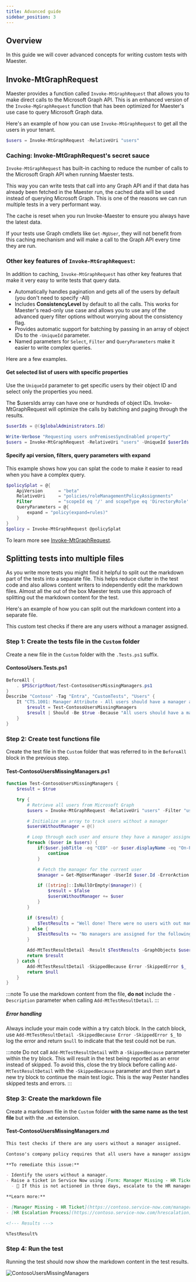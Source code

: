 ```yaml
---
title: Advanced guide
sidebar_position: 3
---
```


## Overview

In this guide we will cover advanced concepts for writing custom tests with Maester.

## Invoke-MtGraphRequest

Maester provides a function called `Invoke-MtGraphRequest` that allows you to make direct calls to the Microsoft Graph API. This is an enhanced version of the `Invoke-MgGraphRequest` function that has been optimized for Maester's use case to query Microsoft Graph data.

Here's an example of how you can use `Invoke-MtGraphRequest` to get all the users in your tenant.

```powershell
$users = Invoke-MtGraphRequest -RelativeUri "users"
```

### Caching: Invoke-MtGraphRequest's secret sauce

`Invoke-MtGraphRequest` has built-in caching to reduce the number of calls to the Microsoft Graph API when running Maester tests.

This way you can write tests that call into any Graph API and if that data has already been fetched in the Maester run, the cached data will be used instead of querying Microsoft Graph. This is one of the reasons we can run multiple tests in a very performant way.

The cache is reset when you run Invoke-Maester to ensure you always have the latest data.

If your tests use Graph cmdlets like `Get-MgUser`, they will not benefit from this caching mechanism and will make a call to the Graph API every time they are run.

### Other key features of `Invoke-MtGraphRequest`:

In addition to caching, `Invoke-MtGraphRequest` has other key features that make it very easy to write tests that query data.

- Automatically handles pagination and gets all of the users by default (you don't need to specify -All)
- Includes **ConsistencyLevel** by default to all the calls. This works for Maester's read-only use case and allows you to use any of the advanced query filter options without worrying about the consistency flag.
- Provides automatic support for batching by passing in an array of object IDs to the `-UniqueId` parameter.
- Named parameters for `Select`, `Filter` and `QueryParameters` make it easier to write complex queries.

Here are a few examples.

#### Get selected list of users with specific properties

Use the `UniqueId` parameter to get specific users by their object ID and select only the properties you need.

The $usersIds array can have one or hundreds of object IDs. Invoke-MtGraphRequest will optimize the calls by batching and paging through the results.

```powershell
$userIds = @($globalAdministrators.Id)

Write-Verbose "Requesting users onPremisesSyncEnabled property"
$users = Invoke-MtGraphRequest -RelativeUri "users" -UniqueId $userIds -Select id, displayName, onPremisesSyncEnabled

```

#### Specify api version, filters, query parameters with expand

This example shows how you can splat the code to make it easier to read when you have a complex query.

```powershell
$policySplat = @{
    ApiVersion      = "beta"
    RelativeUri     = "policies/roleManagementPolicyAssignments"
    Filter          = "scopeId eq '/' and scopeType eq 'DirectoryRole' and roleDefinitionId eq '$($globalAdministratorsRole.id)'"
    QueryParameters = @{
        expand = "policy(expand=rules)"
    }
}
$policy = Invoke-MtGraphRequest @policySplat
```

To learn more see [Invoke-MtGraphRequest](https://github.com/maester365/maester/blob/main/powershell/public/Invoke-MtGraphRequest.ps1).

## Splitting tests into multiple files

As you write more tests you might find it helpful to split out the markdown part of the tests into a separate file. This helps reduce clutter in the test code and also allows content writers to independently edit the markdown files. Almost all the out of the box Maester tests use this approach of splitting out the markdown content for the test.

Here's an example of how you can split out the markdown content into a separate file.

This custom test checks if there are any users without a manager assigned.

### Step 1: Create the tests file in the `Custom` folder

Create a new file in the `Custom` folder with the `.Tests.ps1` suffix.

#### ContosoUsers.Tests.ps1

```powershell
BeforeAll {
    . $PSScriptRoot/Test-ContosoUsersMissingManagers.ps1
}
Describe "Contoso" -Tag "Entra", "CustomTests", "Users" {
    It "CTS.1001: Manager Attribute - All users should have a manager attribute set" {
        $result = Test-ContosoUsersMissingManagers
        $result | Should -Be $true -Because "All users should have a manager assigned."
    }
}
```

### Step 2: Create test functions file

Create the test file in the `Custom` folder that was referred to in the `BeforeAll` block in the previous step.

#### Test-ContosoUsersMissingManagers.ps1

```powershell
function Test-ContosoUsersMissingManagers {
    $result = $true

    try {
        # Retrieve all users from Microsoft Graph
        $users = Invoke-MtGraphRequest -RelativeUri "users" -Filter "userType eq 'Member'"

        # Initialize an array to track users without a manager
        $usersWithoutManager = @()

        # Loop through each user and ensure they have a manager assigned
        foreach ($user in $users) {
            if($user.jobTitle -eq "CEO" -or $user.displayName -eq "On-Premises Directory Synchronization Service Account" ) {
                continue
            }

            # Fetch the manager for the current user
            $manager = Get-MgUserManager -UserId $user.Id -ErrorAction SilentlyContinue

            if ([string]::IsNullOrEmpty($manager)) {
                $result = $false
                $usersWithoutManager += $user
            }
        }

        if ($result) {
            $TestResults = "Well done! There were no users with out managers assigned."
        } else {
            $TestResults += "No managers are assigned for the following users.`n%TestResult%"
        }

        Add-MtTestResultDetail -Result $TestResults -GraphObjects $usersWithoutManager -GraphObjectType Users
        return $result
    } catch {
        Add-MtTestResultDetail -SkippedBecause Error -SkippedError $_
        return $null
    }
}
```

:::note
To use the markdown content from the file, **do not** include the `-Description` parameter when calling `Add-MtTestResultDetail`.
:::

##### Error handling

Always include your main code within a try catch block. In the catch block, use `Add-MtTestResultDetail -SkippedBecause Error -SkippedError $_` to log the error and return `$null` to indicate that the test could not be run.

:::note
Do not call `Add-MtTestResultDetail` with a `-SkippedBecause` parameter within the try block. This will result in the test being reported as an error instead of skipped. To avoid this, close the try block before calling `Add-MtTestResultDetail` with the `-SkippedBecause` parameter and then start a new try block to continue the main test logic. This is the way Pester handles skipped tests and errors.
:::


### Step 3: Create the markdown file

Create a markdown file in the `Custom` folder **with the same name as the test file** but with the `.md` extension.

#### Test-ContosoUsersMissingManagers.md

```md
This test checks if there are any users without a manager assigned.

Contoso's company policy requires that all users have a manager assigned to them. This is important for accountability and delegation of responsibilities.

**To remediate this issue:**

- Identify the users without a manager.
- Raise a ticket in Service Now using [Form: Manager Missing - HR Ticket](https://contoso.service-now.com/managermissing) to request the manager assignment for the users identified in this test.
  - 🔺 If this is not actioned in three days, escalate to the HR manager.

**Learn more:**

- [Manager Missing - HR Ticket](https://contoso.service-now.com/managermissing)
- [HR Escalation Process](https://contoso.service-now.com/hrescalation)

<!--- Results --->

%TestResult%

```

### Step 4: Run the test

Running the test should now show the markdown content in the test results.

![ContosoUsersMissingManagers](img/advanced-concepts-split-markdown.png)

